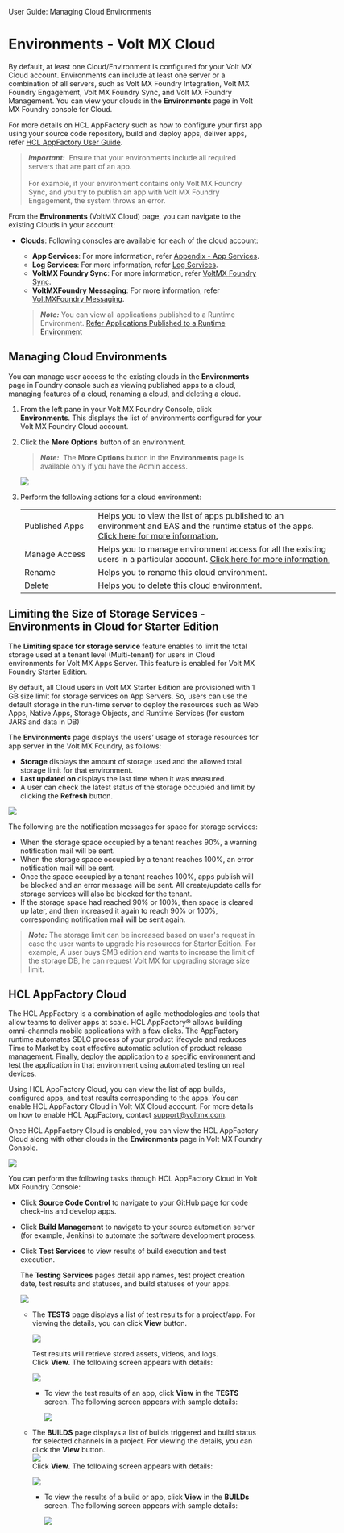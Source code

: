                                

User Guide: Managing Cloud Environments

Environments - Volt MX Cloud
============================

By default, at least one Cloud/Environment is configured for your Volt MX Cloud account. Environments can include at least one server or a combination of all servers, such as Volt MX Foundry Integration, Volt MX Foundry Engagement, Volt MX Foundry Sync, and Volt MX Foundry Management. You can view your clouds in the **Environments** page in Volt MX Foundry console for Cloud.

For more details on HCL AppFactory such as how to configure your first app using your source code repository, build and deploy apps, deliver apps, refer [HCL AppFactory User Guide](../../../Foundry/voltmx_appfactory_user_guide/Content/Introduction.md).

> **_Important:_**  Ensure that your environments include all required servers that are part of an app.<br>  
For example, if your environment contains only Volt MX Foundry Sync, and you try to publish an app with Volt MX Foundry Engagement, the system throws an error.

From the **Environments** (VoltMX Cloud) page, you can navigate to the existing Clouds in your account:

*   **Clouds**: Following consoles are available for each of the cloud account:
    
    *   **App Services**: For more information, refer [Appendix - App Services](Appendix_-_App_Services.md).
    *   **Log Services**: For more information, refer [Log Services](Logging_as_a_Service.md).
    *   **VoltMX Foundry Sync**: For more information, refer [VoltMX Foundry Sync](../../../Foundry/voltmx_sync_console_user_guide/Content/Homepage.md).
    *   **VoltMXFoundry Messaging**: For more information, refer [VoltMXFoundry Messaging](../../../Foundry/vms_console_user_guide/Content/Introduction_1.md).
    
    > **_Note:_** You can view all applications published to a Runtime Environment. [Refer Applications Published to a Runtime Environment](Published_Apps-Environments.md)
    

Managing Cloud Environments
---------------------------

You can manage user access to the existing clouds in the **Environments** page in Foundry console such as viewing published apps to a cloud, managing features of a cloud, renaming a cloud, and deleting a cloud.

1.  From the left pane in your Volt MX Foundry Console, click **Environments**. This displays the list of environments configured for your Volt MX Foundry Cloud account.

1.  Click the **More Options** button of an environment.
    
    > **_Note:_**  The **More Options** button in the **Environments** page is available only if you have the Admin access.
    
    ![](Resources/Images/Clouds_settings.png)
    
2.  Perform the following actions for a cloud environment:
    
    <table style="mc-table-style: url]('Resources/TableStyles/Basic.css');width: 626px;" class="TableStyle-Basic" cellspacing="0"><colgroup><col class="TableStyle-Basic-Column-Column1" style="width: 146px;"><col class="TableStyle-Basic-Column-Column1"></colgroup><tbody><tr class="TableStyle-Basic-Body-Body1"><td class="TableStyle-Basic-BodyE-Column1-Body1">Published Apps</td><td class="TableStyle-Basic-BodyD-Column1-Body1">Helps you to view the list of apps published to an environment and EAS and the runtime status of the apps. <a href="Published_Apps-Environments.md" target="_blank">Click here for more information.</a></td></tr><tr class="TableStyle-Basic-Body-Body1"><td class="TableStyle-Basic-BodyE-Column1-Body1">Manage Access</td><td class="TableStyle-Basic-BodyD-Column1-Body1">Helps you to manage environment access for all the existing users in a particular account. <a href="ManageCouldFeatures.html" target="_blank">Click here for more information.</a></td></tr><tr class="TableStyle-Basic-Body-Body1"><td class="TableStyle-Basic-BodyE-Column1-Body1">Rename</td><td class="TableStyle-Basic-BodyD-Column1-Body1">Helps you to rename this cloud environment.</td></tr><tr class="TableStyle-Basic-Body-Body1"><td class="TableStyle-Basic-BodyB-Column1-Body1">Delete</td><td class="TableStyle-Basic-BodyA-Column1-Body1">Helps you to delete this cloud environment.</td></tr></tbody></table>
    

Limiting the Size of Storage Services - Environments in Cloud for Starter Edition
---------------------------------------------------------------------------------

The **Limiting space for storage service** feature enables to limit the total storage used at a tenant level (Multi-tenant) for users in Cloud environments for Volt MX Apps Server. This feature is enabled for Volt MX Foundry Starter Edition.

By default, all Cloud users in Volt MX Starter Edition are provisioned with 1 GB size limit for storage services on App Servers. So, users can use the default storage in the run-time server to deploy the resources such as Web Apps, Native Apps, Storage Objects, and Runtime Services (for custom JARS and data in DB)

The **Environments** page displays the users’ usage of storage resources for app server in the Volt MX Foundry, as follows:

*   **Storage** displays the amount of storage used and the allowed total storage limit for that environment.
*   **Last updated on** displays the last time when it was measured.
*   A user can check the latest status of the storage occupied and limit by clicking the **Refresh** button.

![](Resources/Images/Cloud-StorageLimit_705x376.png)

The following are the notification messages for space for storage services:

*   When the storage space occupied by a tenant reaches 90%, a warning notification mail will be sent.
*   When the storage space occupied by a tenant reaches 100%, an error notification mail will be sent.
*   Once the space occupied by a tenant reaches 100%, apps publish will be blocked and an error message will be sent. All create/update calls for storage services will also be blocked for the tenant.
*   If the storage space had reached 90% or 100%, then space is cleared up later, and then increased it again to reach 90% or 100%, corresponding notification mail will be sent again.

> **_Note:_** The storage limit can be increased based on user's request in case the user wants to upgrade his resources for Starter Edition. For example, A user buys SMB edition and wants to increase the limit of the storage DB, he can request Volt MX for upgrading storage size limit.

HCL AppFactory Cloud
------------------------

The HCL AppFactory is a combination of agile methodologies and tools that allow teams to deliver apps at scale. HCL AppFactory® allows building omni-channels mobile applications with a few clicks. The AppFactory runtime automates SDLC process of your product lifecycle and reduces Time to Market by cost effective automatic solution of product release management. Finally, deploy the application to a specific environment and test the application in that environment using automated testing on real devices.

Using HCL AppFactory Cloud, you can view the list of app builds, configured apps, and test results corresponding to the apps. You can enable HCL AppFactory Cloud in Volt MX Cloud account. For more details on how to enable HCL AppFactory, contact [support@voltmx.com](mailto:support@voltmx.com).

Once HCL AppFactory Cloud is enabled, you can view the HCL AppFactory Cloud along with other clouds in the **Environments** page in Volt MX Foundry Console.

![](Resources/Images/AppFactory1_670x376.png)

You can perform the following tasks through HCL AppFactory Cloud in Volt MX Foundry Console:

*   Click **Source Code Control** to navigate to your GitHub page for code check-ins and develop apps.
*   Click **Build Management** to navigate to your source automation server (for example, Jenkins) to automate the software development process.
*   Click **Test Services** to view results of build execution and test execution.
    
    The **Testing Services** pages detail app names, test project creation date, test results and statuses, and build statuses of your apps.
    
    ![](Resources/Images/AppFactory2_579x258.png)
    
    *   The **TESTS** page displays a list of test results for a project/app. For viewing the details, you can click **View** button.  
        
        ![](Resources/Images/TestVIew_304x142.png)
        
        Test results will retrieve stored assets, videos, and logs.  
        Click **View**. The following screen appears with details:
        
        ![](Resources/Images/AppFactory4_585x221.png)
        
        *   To view the test results of an app, click **View** in the **TESTS** screen. The following screen appears with sample details:
            
            ![](Resources/Images/Testresults_524x483.png)
            
    *   The **BUILDS** page displays a list of builds triggered and build status for selected channels in a project. For viewing the details, you can click the **View** button.  
        ![](Resources/Images/buildVIew_264x147.png)  
        Click **View**. The following screen appears with details:
        
        ![](Resources/Images/AppFactory3_563x233.png)
        
        *   To view the results of a build or app, click **View** in the **BUILDs** screen. The following screen appears with sample details:
            
            ![](Resources/Images/appfactorybuildresults_543x412.png)
